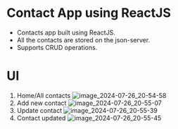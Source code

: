 # Contact App using ReactJS

- Contacts app built using ReactJS.
- All the contacts are stored on the json-server.
- Supports CRUD operations.

# UI
1. Home/All contacts
![image_2024-07-26_20-54-58](https://github.com/user-attachments/assets/8b0769af-0ced-43f6-a600-11b73721872f)
2. Add new contact
![image_2024-07-26_20-55-07](https://github.com/user-attachments/assets/3b8f6272-ef16-45a4-848a-d662e16c5eb2)
3. Update contact
![image_2024-07-26_20-55-39](https://github.com/user-attachments/assets/72ff328f-3acc-4be2-849c-cb62b416b548)
4. Contact updated
![image_2024-07-26_20-55-45](https://github.com/user-attachments/assets/37c2ac74-21ea-4893-9f9d-1dd594fa1ebc)

